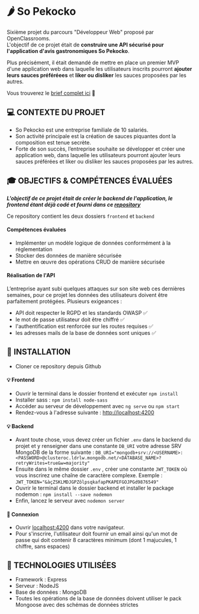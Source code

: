 # 🌶️ So Pekocko

Sixième projet du parcours "Développeur Web" proposé par OpenClassrooms. <br>
L'objectif de ce projet était de **construire une API sécurisé pour l'application d'avis gastronomiques So Pekocko**.

Plus précisément, il était demandé de mettre en place un premier MVP d'une application web dans laquelle les utilisateurs inscrits pourront **ajouter leurs sauces préféréees** et **liker ou disliker** les sauces proposées par les autres.

Vous trouverez le [brief complet ici](https://s3.eu-west-1.amazonaws.com/course.oc-static.com/projects/DWJ_FR_P6/P6_Note%20de%20cadrage%20So%20Pekocko_V3.pdf) 👀

## :computer: CONTEXTE DU PROJET

- So Pekocko est une entreprise familiale de 10 salariés. 
- Son activité principale est la création de sauces piquantes dont la composition est tenue secrète. 
- Forte de son succès, l’entreprise souhaite se développer et créer une application web, dans laquelle les utilisateurs pourront ajouter leurs sauces préférées et liker ou disliker les sauces proposées par les autres.

## 🎓 OBJECTIFS & COMPÉTENCES ÉVALUÉES

***L'objectif de ce projet était de créer le backend de l'application, le frontend étant déjà codé et fourni dans ce [repository](https://github.com/OpenClassrooms-Student-Center/dwj-projet6)***

Ce repository contient les deux dossiers `frontend` et `backend`

#### Compétences évaluées 
- Implémenter un modèle logique de données conformément à la réglementation
- Stocker des données de manière sécurisée
- Mettre en œuvre des opérations CRUD de manière sécurisée

#### Réalisation de l'API
L’entreprise ayant subi quelques attaques sur son site web ces dernières semaines, pour ce projet les données des utilisateurs doivent être parfaitement protégées. Plusieurs exigeances : 
- API doit respecter le RGPD et les standards OWASP ✅ 
- le mot de passe utilisateur doit être chiffré ✅
- l'authentification est renforcée sur les routes requises ✅ 
- les adresses mails de la base de données sont uniques ✅

## 🔨 INSTALLATION

* Cloner ce repository depuis Github

 #### 💡 Frontend
 - Ouvrir le terminal dans le dossier frontend et exécuter `npm install`
 - Installer sass : `npm install node-sass`
 - Accéder au serveur de développement avec `ng serve` ou `npm start`
 - Rendez-vous à l'adresse suivante : [http://localhost:4200](http://localhost:4200)

#### 💡 Backend
- Avant toute chose, vous devez créer un fichier `.env` dans le backend du projet et y renseigner dans une constante `DB_URI` votre adresse SRV MongoDB de la forme suivante : `DB_URI="mongodb+srv://<USERNAME>:<PASSWORD>@clusteroc.ldrlw.mongodb.net/<DATABASE_NAME>?retryWrites=true&w=majority"`
- Ensuite dans le même dossier `.env` , créer une constante `JWT_TOKEN` où vous inscrirez une chaîne de caractère complexe. Exemple : `JWT_TOKEN="&àçZSKLMDJGPZôlpsqkafapPKAPEFGOJPGd9876549"`
- Ouvrir le terminal dans le dossier backend et installer le package nodemon : `npm install --save nodemon`
- Enfin, lancez le serveur avec `nodemon server`

#### 👤 Connexion
- Ouvrir [localhost:4200](http://localhost:4200/) dans votre navigateur.
- Pour s'inscrire, l'utilisateur doit fournir un email ainsi qu'un mot de passe qui doit contenir 8 caractères minimum (dont 1 majucules, 1 chiffre, sans espaces) 

## 🔧 TECHNOLOGIES UTILISÉES
- Framework : Express
- Serveur : NodeJS
- Base de données : MongoDB
- Toutes les opérations de la base de données doivent utiliser le pack Mongoose avec des schémas de données strictes
